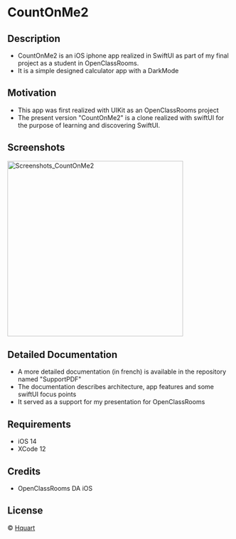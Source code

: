 # CountOnMe2

## Description

* CountOnMe2 is an iOS iphone app realized in SwiftUI as part of my final project as a student in OpenClassRooms.
* It is a simple designed calculator app with a DarkMode

## Motivation

* This app was first realized with UIKit as an OpenClassRooms project
* The present version "CountOnMe2" is a clone realized with swiftUI for the purpose of learning and discovering SwiftUI.

## Screenshots

<img width="395" alt="Screenshots_CountOnMe2" src="https://user-images.githubusercontent.com/39113497/124938516-a48d0e80-e008-11eb-93f4-cc623d9953d1.png">

## Detailed Documentation

* A more detailed documentation (in french) is available in the repository named "SupportPDF"
* The documentation describes architecture, app features and some swiftUI focus points
* It served as a support for my presentation for OpenClassRooms

## Requirements

* iOS 14
* XCode 12

## Credits

* OpenClassRooms DA iOS 

## License

© [Hquart](https://github.com/Hquart/)



